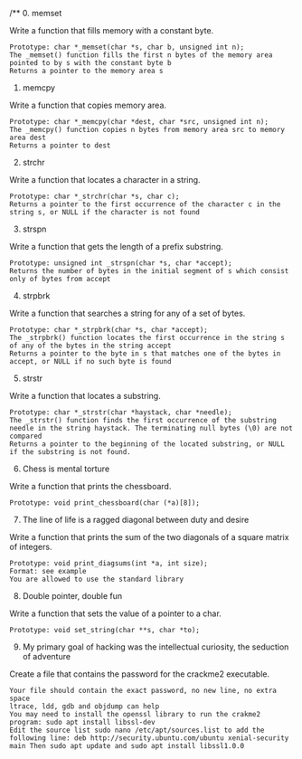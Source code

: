/**
0. memset

Write a function that fills memory with a constant byte.

    Prototype: char *_memset(char *s, char b, unsigned int n);
    The _memset() function fills the first n bytes of the memory area pointed to by s with the constant byte b
    Returns a pointer to the memory area s


1. memcpy

Write a function that copies memory area.

    Prototype: char *_memcpy(char *dest, char *src, unsigned int n);
    The _memcpy() function copies n bytes from memory area src to memory area dest
    Returns a pointer to dest

2. strchr


Write a function that locates a character in a string.

    Prototype: char *_strchr(char *s, char c);
    Returns a pointer to the first occurrence of the character c in the string s, or NULL if the character is not found


3. strspn

Write a function that gets the length of a prefix substring.

    Prototype: unsigned int _strspn(char *s, char *accept);
    Returns the number of bytes in the initial segment of s which consist only of bytes from accept


4. strpbrk

Write a function that searches a string for any of a set of bytes.

    Prototype: char *_strpbrk(char *s, char *accept);
    The _strpbrk() function locates the first occurrence in the string s of any of the bytes in the string accept
    Returns a pointer to the byte in s that matches one of the bytes in accept, or NULL if no such byte is found


5. strstr

Write a function that locates a substring.

    Prototype: char *_strstr(char *haystack, char *needle);
    The _strstr() function finds the first occurrence of the substring needle in the string haystack. The terminating null bytes (\0) are not compared
    Returns a pointer to the beginning of the located substring, or NULL if the substring is not found.


6. Chess is mental torture

Write a function that prints the chessboard.

    Prototype: void print_chessboard(char (*a)[8]);


7. The line of life is a ragged diagonal between duty and desire

Write a function that prints the sum of the two diagonals of a square matrix of integers.

    Prototype: void print_diagsums(int *a, int size);
    Format: see example
    You are allowed to use the standard library


8. Double pointer, double fun

Write a function that sets the value of a pointer to a char.

    Prototype: void set_string(char **s, char *to);



9. My primary goal of hacking was the intellectual curiosity, the seduction of adventure

Create a file that contains the password for the crackme2 executable.

    Your file should contain the exact password, no new line, no extra space
    ltrace, ldd, gdb and objdump can help
    You may need to install the openssl library to run the crakme2 program: sudo apt install libssl-dev
    Edit the source list sudo nano /etc/apt/sources.list to add the following line: deb http://security.ubuntu.com/ubuntu xenial-security main Then sudo apt update and sudo apt install libssl1.0.0

